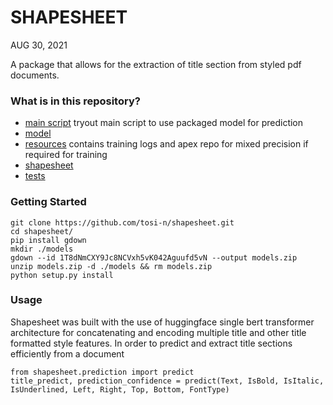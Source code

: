 SHAPESHEET 
=================
AUG 30, 2021

A package that allows for the extraction of title section from styled pdf documents.


### What is in this repository?

  - [main script](/resource/main.py) tryout main script to use packaged model for prediction
  - [model](/models)
  - [resources](/resources) contains training logs and apex repo for mixed precision if required for training
  - [shapesheet](/src/shapesheet)
  - [tests](/tests)
  

### Getting Started

    git clone https://github.com/tosi-n/shapesheet.git
    cd shapesheet/
    pip install gdown
    mkdir ./models
    gdown --id 1T8dNmCXY9Jc8NCVxh5vK042Aguufd5vN --output models.zip
    unzip models.zip -d ./models && rm models.zip
    python setup.py install



### Usage

Shapesheet was built with the use of huggingface single bert transformer architecture for concatenating and encoding multiple title and other title formatted style features. In order to predict and extract title sections efficiently from a document

    from shapesheet.prediction import predict
    title_predict, prediction_confidence = predict(Text, IsBold, IsItalic, IsUnderlined, Left, Right, Top, Bottom, FontType)






